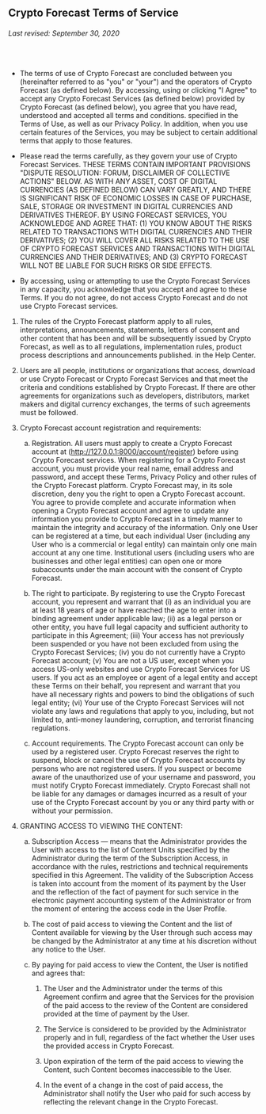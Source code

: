 <div class="text-justify">
	<div class="row">
		<h2 class="mx-auto">Crypto Forecast Terms of Service</h2>
	</div>
	<div class="row">
		<h6 class="mx-auto">Last revised: September 30, 2020</h6>
	</div>
	<br>
	<div class="row col-sm-8 mx-auto">
		<ul class="list-unstyled">
			<li>
				<p>The terms of use of Crypto Forecast are concluded between you (hereinafter referred to as "you" or "your") and the operators of Crypto Forecast (as defined below). By accessing, using or clicking "I Agree" to accept any Crypto Forecast Services (as defined below) provided by Crypto Forecast (as defined below), you agree that you have read, understood and accepted all terms and conditions. specified in the Terms of Use, as well as our Privacy Policy. In addition, when you use certain features of the Services, you may be subject to certain additional terms that apply to those features.</p>
			</li>
			<li>
				<p>Please read the terms carefully, as they govern your use of Crypto Forecast Services. THESE TERMS CONTAIN IMPORTANT PROVISIONS "DISPUTE RESOLUTION: FORUM, DISCLAIMER OF COLLECTIVE ACTIONS" BELOW. AS WITH ANY ASSET, COST OF DIGITAL CURRENCIES (AS DEFINED BELOW) CAN VARY GREATLY, AND THERE IS SIGNIFICANT RISK OF ECONOMIC LOSSES IN CASE OF PURCHASE, SALE, STORAGE OR INVESTMENT IN DIGITAL CURRENCIES AND DERIVATIVES THEREOF. BY USING FORECAST SERVICES, YOU ACKNOWLEDGE AND AGREE THAT: (1) YOU KNOW ABOUT THE RISKS RELATED TO TRANSACTIONS WITH DIGITAL CURRENCIES AND THEIR DERIVATIVES; (2) YOU WILL COVER ALL RISKS RELATED TO THE USE OF CRYPTO FORECAST SERVICES AND TRANSACTIONS WITH DIGITAL CURRENCIES AND THEIR DERIVATIVES; AND (3) CRYPTO FORECAST WILL NOT BE LIABLE FOR SUCH RISKS OR SIDE EFFECTS.</p>
			</li>
			<li>
				<p>By accessing, using or attempting to use the Crypto Forecast Services in any capacity, you acknowledge that you accept and agree to these Terms. If you do not agree, do not access Crypto Forecast and do not use Crypto Forecast services.</p>
			</li>
		</ul>
		<ol type="1">
			<li>
				<p>The rules of the Crypto Forecast platform apply to all rules, interpretations, announcements, statements, letters of consent and other content that has been and will be subsequently issued by Crypto Forecast, as well as to all regulations, implementation rules, product process descriptions and announcements published. in the Help Center.</p>
			</li>
			<li>
				<p>Users are all people, institutions or organizations that access, download or use Crypto Forecast or Crypto Forecast Services and that meet the criteria and conditions established by Crypto Forecast. If there are other agreements for organizations such as developers, distributors, market makers and digital currency exchanges, the terms of such agreements must be followed.</p>
			</li>
			<li>
				<p>Crypto Forecast account registration and requirements:</p>
				<ol type="a">
					<li>
						<p>
							Registration. All users must apply to create a Crypto Forecast account at
							(<a href="http://127.0.0.1:8000/account/register" target="_blank">http://127.0.0.1:8000/account/register</a>)
							before using Crypto Forecast services. When registering for a Crypto Forecast account, you must provide your real name, email address and password, and accept these Terms, Privacy Policy and other rules of the Crypto Forecast platform. Crypto Forecast may, in its sole discretion, deny you the right to open a Crypto Forecast account. You agree to provide complete and accurate information when opening a Crypto Forecast account and agree to update any information you provide to Crypto Forecast in a timely manner to maintain the integrity and accuracy of the information. Only one User can be registered at a time, but each individual User (including any User who is a commercial or legal entity) can maintain only one main account at any one time. Institutional users (including users who are businesses and other legal entities) can open one or more subaccounts under the main account with the consent of Crypto Forecast.
						</p>
					</li>
					<li>
						<p>The right to participate. By registering to use the Crypto Forecast account, you represent and warrant that (i) as an individual you are at least 18 years of age or have reached the age to enter into a binding agreement under applicable law; (ii) as a legal person or other entity, you have full legal capacity and sufficient authority to participate in this Agreement; (iii) Your access has not previously been suspended or you have not been excluded from using the Crypto Forecast Services; (iv) you do not currently have a Crypto Forecast account; (v) You are not a US user, except when you access US-only websites and use Crypto Forecast Services for US users. If you act as an employee or agent of a legal entity and accept these Terms on their behalf, you represent and warrant that you have all necessary rights and powers to bind the obligations of such legal entity; (vi) Your use of the Crypto Forecast Services will not violate any laws and regulations that apply to you, including, but not limited to, anti-money laundering, corruption, and terrorist financing regulations.</p>
					</li>
					<li>
						<p>Account requirements. The Crypto Forecast account can only be used by a registered user. Crypto Forecast reserves the right to suspend, block or cancel the use of Crypto Forecast accounts by persons who are not registered users. If you suspect or become aware of the unauthorized use of your username and password, you must notify Crypto Forecast immediately. Crypto Forecast shall not be liable for any damages or damages incurred as a result of your use of the Crypto Forecast account by you or any third party with or without your permission.</p>
					</li>
				</ol>
			</li>
			<li>
				<p>GRANTING ACCESS TO VIEWING THE CONTENT:</p>
				<ol type="a">
					<li>
						<p>Subscription Access — means that the Administrator provides the User with access to the list of Content Units specified by the Administrator during the term of the Subscription Access, in accordance with the rules, restrictions and technical requirements specified in this Agreement. The validity of the Subscription Access is taken into account from the moment of its payment by the User and the reflection of the fact of payment for such service in the electronic payment accounting system of the Administrator or from the moment of entering the access code in the User Profile.</p>
					</li>
					<li>
						<p>The cost of paid access to viewing the Content and the list of Content available for viewing by the User through such access may be changed by the Administrator at any time at his discretion without any notice to the User.</p>
					</li>
					<li>
						<p>By paying for paid access to view the Content, the User is notified and agrees that:</p>
						<ol type="1">
							<li>
								<p>The User and the Administrator under the terms of this Agreement confirm and agree that the Services for the provision of the paid access to the review of the Content are considered provided at the time of payment by the User.</p>
							</li>
							<li>
								<p>The Service is considered to be provided by the Administrator properly and in full, regardless of the fact whether the User uses the provided access in Crypto Forecast.</p>
							</li>
							<li>
								<p>Upon expiration of the term of the paid access to viewing the Content, such Content becomes inaccessible to the User.</p>
							</li>
							<li>
								<p>In the event of a change in the cost of paid access, the Administrator shall notify the User who paid for such access by reflecting the relevant change in the Crypto Forecast.</p>
							</li>
						</ol>
					</li>
				</ol>
			</li>
		</ol>
	</div>
</div>
